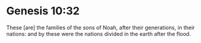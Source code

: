 # Genesis 10:32

These [are] the families of the sons of Noah, after their generations, in their nations: and by these were the nations divided in the earth after the flood.